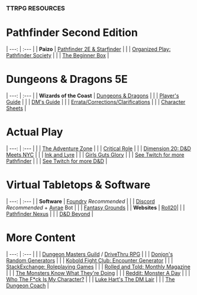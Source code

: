 ### TTRPG RESOURCES

# Pathfinder Second Edition

| ---: | :--- |
| **Paizo** | [Pathfinder 2E &amp; Starfinder](https://paizo.com/) |
| | [Organized Play: Pathfinder Society](https://paizo.com/organizedplay) |
| | [The Beginner Box](https://paizo.com/pathfinder/beginnerbox) |

# Dungeons & Dragons 5E

| ---: | :--- |
| **Wizards of the Coast** | [Dungeons &amp; Dragons](https://dnd.wizards.com/) |
| | [Player's Guide](https://dnd.wizards.com/products/tabletop/players-basic-rules) |
| | [DM's Guide](https://dnd.wizards.com/products/tabletop/dm-basic-rules) |
| | [Errata/Corrections/Clarifications](https://thinkdm.org/5e-errata/) |
| | [Character Sheets](https://dnd.wizards.com/articles/features/character_sheets) |

# Actual Play

| ---: | :--- |
| | [The Adventure Zone](https://www.themcelroy.family/theadventurezone) |
| | [Critical Role](https://critrole.com/) |
| | [Dimension 20: D&D Meets NYC](https://brennanleemulligan.com/dimension-20-the-unsleeping-city/) |
| | [Ink and Lyre](https://www.inkandlyre.com/) |
| | [Girls Guts Glory](https://www.girlsgutsgloryrpg.com/) |
| | [See Twitch for more Pathfinder](https://www.twitch.tv/directory/category/pathfinder) |
| | [See Twitch for more D&D](https://www.twitch.tv/directory/category/dungeons-and-dragons) |

# Virtual Tabletops & Software

| ---: | :--- |
| **Software** | [Foundry](https://foundryvtt.com/) *Recommended* |
| | [Discord](https://discord.com) *Recommended* + [Avrae](https://avrae.io) Bot |
| | [Fantasy Grounds](https://www.fantasygrounds.com) |
| **Websites** | [Roll20](https://roll20.net)|
| | [Pathfinder Nexus](https://app.demiplane.com/nexus/pathfinder2e) |
| | [D&D Beyond](https://www.dndbeyond.com) |

# More Content

| ---: | :--- |
| | [Dungeon Masters Guild](https://www.dmsguild.com/) / [DriveThru RPG](https://www.drivethrurpg.com/) |
| | [Donjon's Random Generators](http://donjon.bin.sh/) |
| | [Kobold Fight Club: Encounter Generator](http://kobold.club/fight/#/encounter-builder) |
| | [StackExchange: Roleplaying Games](https://rpg.stackexchange.com/) |
| | [Rolled and Told: Monthly Magazine](https://www.rolledandtold.com/) |
| | [The Monsters Know What They're Doing](https://www.themonstersknow.com/) |
| | [Reddit: Monster A Day](https://www.reddit.com/r/monsteraday/) |
| | [Who The F*ck Is My Character?](https://whothefuckismydndcharacter.com/) |
| | [Luke Hart's The DM Lair](https://www.thedmlair.com/) |
| | [The Dungeon Coach](https://thedungeoncoach.com/) |
